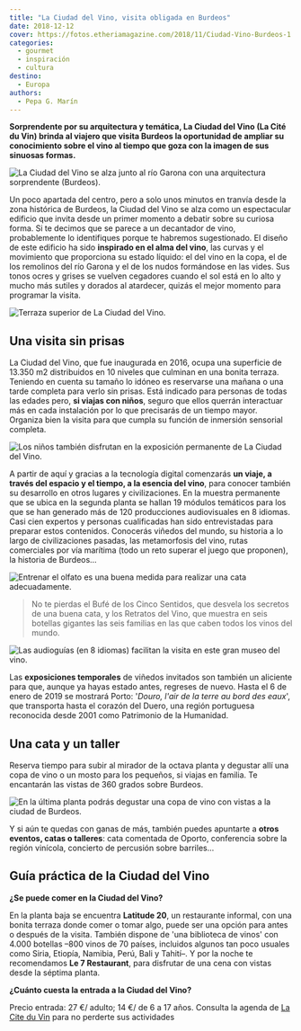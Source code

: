 ```yaml
---
title: "La Ciudad del Vino, visita obligada en Burdeos"
date: 2018-12-12
cover: https://fotos.etheriamagazine.com/2018/11/Ciudad-Vino-Burdeos-1.jpg
categories: 
  - gourmet
  - inspiración
  - cultura
destino: 
  - Europa
authors: 
  - Pepa G. Marín
---
```


**Sorprendente por su arquitectura y temática, La Ciudad del Vino (La Cité du Vin) 
brinda al viajero que visita Burdeos la oportunidad de ampliar su conocimiento sobre el 
vino al tiempo que goza con la imagen de sus sinuosas formas.** 

![La Ciudad del Vino se alza junto al río Garona con una arquitectura sorprendente (Burdeos).](https://fotos.etheriamagazine.com/2018/12/Cite-du-Vin-Credit-Arnaud-Bertrande_format_1600x900.jpg "La Ciudad del Vino se alza junto al río Garona con una arquitectura sorprendente (Burdeos). © Arnaud Bertrande")

Un poco apartada del centro, pero a solo unos minutos en tranvía desde la zona histórica 
de Burdeos, la Ciudad del Vino se alza como un espectacular edificio que invita desde un 
primer momento a debatir sobre su curiosa forma. Si te decimos que se parece a un 
decantador de vino, probablemente lo identifiques porque te habremos sugestionado. El 
diseño de este edificio ha sido **inspirado en el alma del vino**, las curvas y el 
movimiento que proporciona su estado líquido: el del vino en la copa, el de los 
remolinos del río Garona y el de los nudos formándose en las vides. Sus tonos ocres y 
grises se vuelven cegadores cuando el sol está en lo alto y mucho más sutiles y dorados 
al atardecer, quizás el mejor momento para programar la visita. 

![Terraza superior de La Ciudad del Vino.](https://fotos.etheriamagazine.com/2018/11/Ciudad-Vino-Burdeos-2.jpg "Terraza superior de La Ciudad del Vino. © P.G.")

## Una visita sin prisas

La Ciudad del Vino, que fue inaugurada en 2016, ocupa una superficie de 13.350 m2 
distribuidos en 10 niveles que culminan en una bonita terraza. Teniendo en cuenta su 
tamaño lo idóneo es reservarse una mañana o una tarde completa para verlo sin prisas. 
Está indicado para personas de todas las edades pero, **si viajas con niños**, seguro 
que ellos querrán interactuar más en cada instalación por lo que precisarás de un tiempo 
mayor. Organiza bien la visita para que cumpla su función de inmersión sensorial 
completa. 

![Los niños también disfrutan en la exposición permanente de La Ciudad del Vino.](https://fotos.etheriamagazine.com/2018/11/Ciudad-Vino-Burdeos-5.jpg "Los niños también disfrutan en la exposición permanente de La Ciudad del Vino. © P.G.")

A partir de aquí y gracias a la tecnología digital comenzarás **un viaje, a través del 
espacio y el tiempo, a la esencia del vino**, para conocer también su desarrollo en 
otros lugares y civilizaciones. En la muestra permanente que se ubica en la segunda 
planta se hallan 19 módulos temáticos para los que se han generado más de 120 
producciones audiovisuales en 8 idiomas. Casi cien expertos y personas cualificadas han 
sido entrevistadas para preparar estos contenidos. Conocerás viñedos del mundo, su 
historia a lo largo de civilizaciones pasadas, las metamorfosis del vino, rutas 
comerciales por vía marítima (todo un reto superar el juego que proponen), la historia 
de Burdeos… 

![Entrenar el olfato es una buena medida para realizar una cata adecuadamente.](https://fotos.etheriamagazine.com/2018/11/Ciudad-Vino-Burdeos-3.jpg "Entrenar el olfato es una buena medida para realizar una cata adecuadamente. © P.G.")

> No te pierdas el Bufé de los Cinco Sentidos, que desvela los secretos de una buena cata, 
> y los Retratos del Vino, que muestra en seis botellas gigantes las seis familias en las 
> que caben todos los vinos del mundo. 

![Las audioguías (en 8 idiomas) facilitan la visita en este gran museo del vino.](https://fotos.etheriamagazine.com/2018/11/Ciudad-Vino-Burdeos-7.jpg "Las audioguías (en 8 idiomas) facilitan la visita en este gran museo del vino. © P.G.")

Las **exposiciones temporales** de viñedos invitados son también un aliciente para que, 
aunque ya hayas estado antes, regreses de nuevo. Hasta el 6 de enero de 2019 se mostrará 
Porto: '_Douro, l'air de la terre au bord des eaux_', que transporta hasta el corazón 
del Duero, una región portuguesa reconocida desde 2001 como Patrimonio de la Humanidad. 

## Una cata y un taller

Reserva tiempo para subir al mirador de la octava planta y degustar allí una copa de 
vino o un mosto para los pequeños, si viajas en familia. Te encantarán las vistas de 360 
grados sobre Burdeos. 

![En la última planta podrás degustar una copa de vino con vistas a la ciudad de Burdeos.](https://fotos.etheriamagazine.com/2018/11/Ciudad-Vino-Burdeos-8.jpg "En la última planta podrás degustar una copa de vino con vistas a la ciudad de Burdeos. © P.G.")

Y si aún te quedas con ganas de más, también puedes apuntarte a **otros eventos, catas o 
talleres**: cata comentada de Oporto, conferencia sobre la región vinícola, concierto de 
percusión sobre barriles... 

## Guía práctica de la Ciudad del Vino

**¿Se puede comer en la Ciudad del Vino?** 

En la planta baja se encuentra **Latitude 20**, un restaurante informal, con una bonita 
terraza donde comer o tomar algo, puede ser una opción para antes o después de la 
visita. También dispone de 'una biblioteca de vinos' con 4.000 botellas –800 vinos de 70 
países, incluidos algunos tan poco usuales como Siria, Etiopía, Namibia, Perú, Bali y 
Tahití–. Y por la noche te recomendamos **Le 7 Restaurant**, para disfrutar de una cena 
con vistas desde la séptima planta. 

**¿Cuánto cuesta la entrada a la Ciudad del Vino?** 

Precio entrada: 27 €/ adulto; 14 €/ de 6 a 17 años. Consulta la agenda de [La Cite du 
Vin](https://www.laciteduvin.com/es) para no perderte sus actividades
